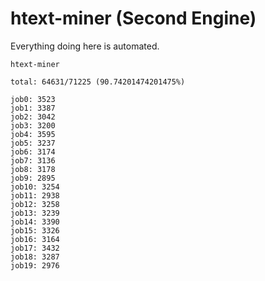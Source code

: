 # htext-miner (Second Engine)

Everything doing here is automated.

```
htext-miner

total: 64631/71225 (90.74201474201475%)

job0: 3523
job1: 3387
job2: 3042
job3: 3200
job4: 3595
job5: 3237
job6: 3174
job7: 3136
job8: 3178
job9: 2895
job10: 3254
job11: 2938
job12: 3258
job13: 3239
job14: 3390
job15: 3326
job16: 3164
job17: 3432
job18: 3287
job19: 2976
```